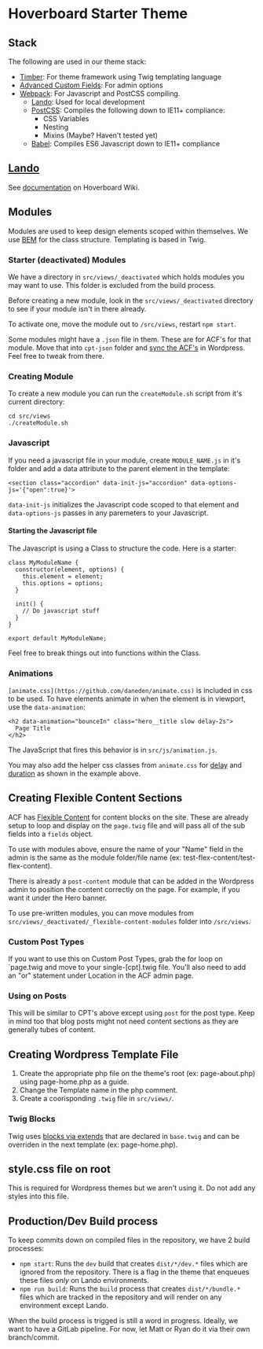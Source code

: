 Hoverboard Starter Theme
========================

## Stack ##

The following are used in our theme stack:

* [Timber](https://timber.github.io/docs/): For theme framework using Twig templating language
* [Advanced Custom Fields](https://www.advancedcustomfields.com): For admin options
* [Webpack](https://webpack.js.org): For Javascript and PostCSS compiling.
  * [Lando](https://docs.devwithlando.io): Used for local development
  * [PostCSS](http://postcss.org): Compiles the following down to IE11+ compliance:
    * CSS Variables
    * Nesting
    * Mixins (Maybe? Haven't tested yet)
  * [Babel](https://babeljs.io): Compiles ES6 Javascript down to IE11+ compliance

## [Lando](https://docs.devwithlando.io) ##

See [documentation](https://gitlab.com/hoverboard88/internal-tools/process-wiki/wikis/Hosting-Setup#user-content-setup-site-locally) on Hoverboard Wiki.

## Modules ##

Modules are used to keep design elements scoped within themselves. We use [BEM](https://getbem.com/naming/) for the class structure. Templating is based in Twig.

### Starter (deactivated) Modules ###

We have a directory in `src/views/_deactivated` which holds modules you may want to use. This folder is excluded from the build process.

Before creating a new module, look in the `src/views/_deactivated` directory to see if your module isn't in there already.

To activate one, move the module out to `/src/views`, restart `npm start`.

Some modules might have a `.json` file in them. These are for ACF's for that module. Move that into `cpt-json` folder and [sync the ACF's](https://www.advancedcustomfields.com/resources/synchronized-json/) in Wordpress. Feel free to tweak from there.

### Creating Module ###

To create a new module you can run the `createModule.sh` script from it's current directory:

```
cd src/views
./createModule.sh
```

### Javascript ###

If you need a javascript file in your module, create `MODULE_NAME.js` in it's folder and add a data attribute to the parent element in the template:

```
<section class="accordion" data-init-js="accordion" data-options-js='{"open":true}'>
```

`data-init-js` initializes the Javascript code scoped to that element and `data-options-js` passes in any paremeters to your Javascript.

#### Starting the Javascript file ####

The Javascript is using a Class to structure the code. Here is a starter:

```
class MyModuleName {
  constructor(element, options) {
    this.element = element;
    this.options = options;
  }

  init() {
    // Do javascript stuff
  }
}

export default MyModuleName;
```

Feel free to break things out into functions within the Class.

### Animations ###

`[animate.css](https://github.com/daneden/animate.css)` is included in css to be used. To have elements animate in when the element is in viewport, use the `data-animation`:

```
<h2 data-animation="bounceIn" class="hero__title slow delay-2s">
  Page Title
</h2>
```

The JavaScript that fires this behavior is in `src/js/animation.js`.

You may also add the helper css classes from `animate.css` for [delay](https://github.com/daneden/animate.css#delay-class) and [duration](https://github.com/daneden/animate.css#slow-slower-fast-and-faster-class) as shown in the example above.

## Creating Flexible Content Sections ##

ACF has [Flexible Content](https://www.advancedcustomfields.com/resources/flexible-content/) for content blocks on the site. These are already setup to loop and display on the `page.twig` file and will pass all of the sub fields into a `fields` object.

To use with modules above, ensure the name of your "Name" field in the admin is the same as the module folder/file name (ex: test-flex-content/test-flex-content).

There is already a `post-content` module that can be added in the Wordpress admin to position the content correctly on the page. For example, if you want it under the Hero banner.

To use pre-written modules, you can move modules from `src/views/_deactivated/_flexible-content-modules` folder into `/src/views`.

### Custom Post Types ###

If you want to use this on Custom Post Types, grab the for loop on `page.twig and move to your single-[cpt].twig file. You'll also need to add an "or" statement under Location in the ACF admin page.

### Using on Posts ###

This will be similar to CPT's above except using `post` for the post type. Keep in mind too that blog posts might not need content sections as they are generally tubes of content.

## Creating Wordpress Template File ##

1. Create the appropriate php file on the theme's root (ex: page-about.php) using page-home.php as a guide.
2. Change the Template name in the php comment.
3. Create a coorisponding `.twig` file in `src/views/`.

### Twig Blocks ###

Twig uses [blocks via extends](https://twig.symfony.com/doc/2.x/tags/extends.html) that are declared in `base.twig` and can be overriden in the next template (ex: page-home.php).

## style.css file on root ##

This is required for Wordpress themes but we aren't using it. Do not add any styles into this file.

## Production/Dev Build process ##

To keep commits down on compiled files in the repository, we have 2 build processes:

* `npm start`: Runs the `dev` build that creates `dist/*/dev.*` files which are ignored from the repository. There is a flag in the theme that enqueues these files _only_ on Lando environments.
* `npm run build`: Runs the `build` process that creates `dist/*/bundle.*` files which are tracked in the repository and will render on any environment except Lando.

When the build process is trigged is still a word in progress. Ideally, we want to have a GitLab pipeline. For now, let Matt or Ryan do it via their own branch/commit.
